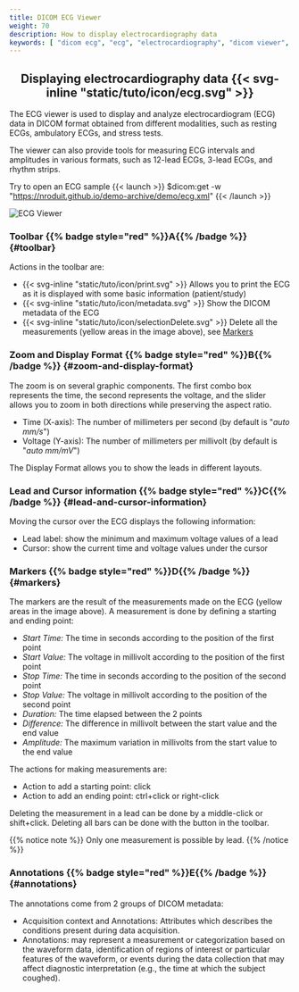 ```yaml
---
title: DICOM ECG Viewer
weight: 70
description: How to display electrocardiography data
keywords: [ "dicom ecg", "ecg", "electrocardiography", "dicom viewer", "open source dicom viewer" ]
---
```


## <center>Displaying electrocardiography data {{< svg-inline "static/tuto/icon/ecg.svg" >}}</center>

The ECG viewer is used to display and analyze electrocardiogram (ECG) data in DICOM format obtained from different modalities, such as resting ECGs, ambulatory ECGs, and stress tests.

The viewer can also provide tools for measuring ECG intervals and amplitudes in various formats, such as 12-lead ECGs, 3-lead ECGs, and rhythm strips.

Try to open an ECG sample {{< launch >}}
$dicom:get -w "https://nroduit.github.io/demo-archive/demo/ecg.xml"
{{< /launch >}}

![ECG Viewer](/tuto/ecg.png?classes=shadow&width=780px)
<br>
### Toolbar {{% badge style="red" %}}A{{% /badge %}} {#toolbar}
Actions in the toolbar are:
* {{< svg-inline "static/tuto/icon/print.svg" >}} Allows you to print the ECG as it is displayed with some basic information (patient/study)
* {{< svg-inline "static/tuto/icon/metadata.svg" >}} Show the DICOM metadata of the ECG
* {{< svg-inline "static/tuto/icon/selectionDelete.svg" >}} Delete all the measurements (yellow areas in the image above), see [Markers](#markers)

### Zoom and Display Format {{% badge style="red" %}}B{{% /badge %}} {#zoom-and-display-format}
The zoom is on several graphic components. The first combo box represents the time, the second represents the voltage, and the slider allows you to zoom in both directions while preserving the aspect ratio.

* Time (X-axis): The number of millimeters per second (by default is "_auto mm/s_")
* Voltage (Y-axis): The number of millimeters per millivolt (by default is "_auto mm/mV_")

The Display Format allows you to show the leads in different layouts.

### Lead and Cursor information {{% badge style="red" %}}C{{% /badge %}} {#lead-and-cursor-information}
Moving the cursor over the ECG displays the following information:

* Lead label: show the minimum and maximum voltage values of a lead
* Cursor: show the current time and voltage values under the cursor 

### Markers {{% badge style="red" %}}D{{% /badge %}} {#markers}
The markers are the result of the measurements made on the ECG (yellow areas in the image above). A measurement is done by defining a starting and ending point:

* _Start Time:_ The time in seconds according to the position of the first point
* _Start Value:_ The voltage in millivolt according to the position of the first point
* _Stop Time:_ The time in seconds according to the position of the second point
* _Stop Value:_ The voltage in millivolt according to the position of the second point
* _Duration:_ The time elapsed between the 2 points
* _Difference:_ The difference  in millivolt between the start value and the end value
* _Amplitude:_ The maximum variation in millivolts from the start value to the end value

The actions for making measurements are:

* Action to add a starting point: click
* Action to add an ending point: ctrl+click or right-click

Deleting the measurement in a lead can be done by a middle-click or shift+click. Deleting all bars can be done with the button in the toolbar.

{{% notice note %}}
Only one measurement is possible by lead.
{{% /notice %}}

### Annotations {{% badge style="red" %}}E{{% /badge %}} {#annotations}
The annotations come from 2 groups of DICOM metadata:
* Acquisition context and Annotations: Attributes which describes the conditions present during data acquisition.
* Annotations: may represent a measurement or categorization based on the waveform data, identification of regions of interest or particular features of the waveform, or events during the data collection that may affect diagnostic interpretation (e.g., the time at which the subject coughed).